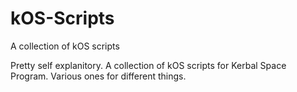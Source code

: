 # kOS-Scripts
A collection of kOS scripts

Pretty self explanitory. A collection of kOS scripts for Kerbal Space Program. Various ones for different things. 
